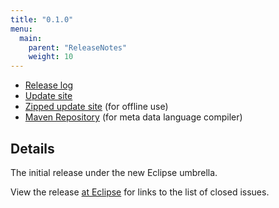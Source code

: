 ```yaml
---
title: "0.1.0"
menu:
  main:
    parent: "ReleaseNotes"
    weight: 10
---
```


* [Release log](https://projects.eclipse.org/projects/modeling.elk/releases/0.1.0)
* [Update site](http://download.eclipse.org/elk/updates/releases/0.1.0/)
* [Zipped update site](http://download.eclipse.org/elk/updates/releases/0.1.0/elk-0.1.0.zip) (for offline use)
* [Maven Repository](http://download.eclipse.org/elk/maven/releases/0.1.0) (for meta data language compiler)


## Details

The initial release under the new Eclipse umbrella.

View the release [at Eclipse](https://projects.eclipse.org/projects/modeling.elk/releases/0.1.0) for links to the list of closed issues.
